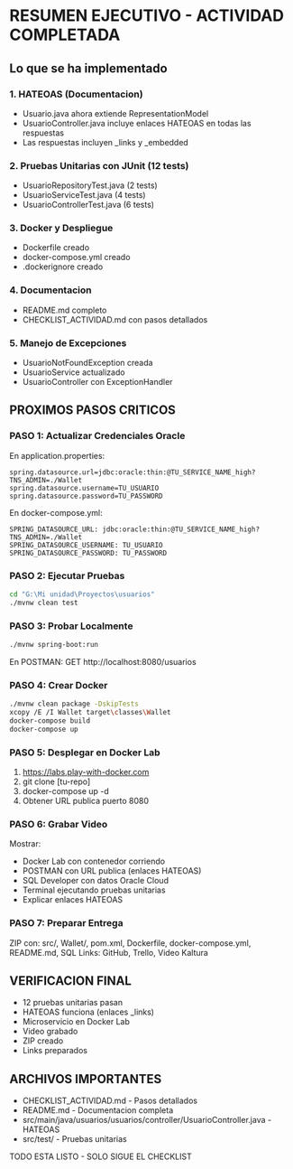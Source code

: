 # RESUMEN EJECUTIVO - ACTIVIDAD COMPLETADA

## Lo que se ha implementado

### 1. HATEOAS (Documentacion)
- Usuario.java ahora extiende RepresentationModel
- UsuarioController.java incluye enlaces HATEOAS en todas las respuestas
- Las respuestas incluyen _links y _embedded

### 2. Pruebas Unitarias con JUnit (12 tests)
- UsuarioRepositoryTest.java (2 tests)
- UsuarioServiceTest.java (4 tests)
- UsuarioControllerTest.java (6 tests)

### 3. Docker y Despliegue
- Dockerfile creado
- docker-compose.yml creado
- .dockerignore creado

### 4. Documentacion
- README.md completo
- CHECKLIST_ACTIVIDAD.md con pasos detallados

### 5. Manejo de Excepciones
- UsuarioNotFoundException creada
- UsuarioService actualizado
- UsuarioController con ExceptionHandler

## PROXIMOS PASOS CRITICOS

### PASO 1: Actualizar Credenciales Oracle

En application.properties:
```
spring.datasource.url=jdbc:oracle:thin:@TU_SERVICE_NAME_high?TNS_ADMIN=./Wallet
spring.datasource.username=TU_USUARIO
spring.datasource.password=TU_PASSWORD
```

En docker-compose.yml:
```
SPRING_DATASOURCE_URL: jdbc:oracle:thin:@TU_SERVICE_NAME_high?TNS_ADMIN=./Wallet
SPRING_DATASOURCE_USERNAME: TU_USUARIO
SPRING_DATASOURCE_PASSWORD: TU_PASSWORD
```

### PASO 2: Ejecutar Pruebas

```bash
cd "G:\Mi unidad\Proyectos\usuarios"
./mvnw clean test
```

### PASO 3: Probar Localmente

```bash
./mvnw spring-boot:run
```

En POSTMAN: GET http://localhost:8080/usuarios

### PASO 4: Crear Docker

```bash
./mvnw clean package -DskipTests
xcopy /E /I Wallet target\classes\Wallet
docker-compose build
docker-compose up
```

### PASO 5: Desplegar en Docker Lab

1. https://labs.play-with-docker.com
2. git clone [tu-repo]
3. docker-compose up -d
4. Obtener URL publica puerto 8080

### PASO 6: Grabar Video

Mostrar:
- Docker Lab con contenedor corriendo
- POSTMAN con URL publica (enlaces HATEOAS)
- SQL Developer con datos Oracle Cloud
- Terminal ejecutando pruebas unitarias
- Explicar enlaces HATEOAS

### PASO 7: Preparar Entrega

ZIP con: src/, Wallet/, pom.xml, Dockerfile, docker-compose.yml, README.md, SQL
Links: GitHub, Trello, Video Kaltura

## VERIFICACION FINAL

- 12 pruebas unitarias pasan
- HATEOAS funciona (enlaces _links)
- Microservicio en Docker Lab
- Video grabado
- ZIP creado
- Links preparados

## ARCHIVOS IMPORTANTES

- CHECKLIST_ACTIVIDAD.md - Pasos detallados
- README.md - Documentacion completa
- src/main/java/usuarios/usuarios/controller/UsuarioController.java - HATEOAS
- src/test/ - Pruebas unitarias

TODO ESTA LISTO - SOLO SIGUE EL CHECKLIST
